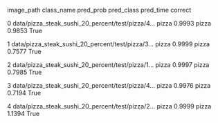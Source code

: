 image_path	class_name	pred_prob	pred_class	pred_time	correct

0	data/pizza_steak_sushi_20_percent/test/pizza/4...	pizza	0.9993	pizza	0.9853	True

1	data/pizza_steak_sushi_20_percent/test/pizza/3...	pizza	0.9999	pizza	0.7577	True

2	data/pizza_steak_sushi_20_percent/test/pizza/1...	pizza	0.9997	pizza	0.7985	True

3	data/pizza_steak_sushi_20_percent/test/pizza/4...	pizza	0.9976	pizza	0.7194	True

4	data/pizza_steak_sushi_20_percent/test/pizza/2...	pizza	0.9999	pizza	1.1394	True
